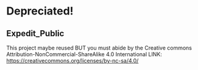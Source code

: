 # Depreciated!
## Expedit_Public

This project maybe reused BUT you must abide by the Creative commons Attribution-NonCommercial-ShareAlike 4.0 International
LINK: https://creativecommons.org/licenses/by-nc-sa/4.0/


